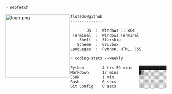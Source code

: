 ```zsh
> neofetch
```

<!--img align="left" src="https://github.com/fluteds.png" alt="logo.png" width="200"/>-->
<img align="left" src="https://external-content.duckduckgo.com/iu/?u=https%3A%2F%2F78.media.tumblr.com%2F975fca5f82161b190efdcaa05ffbd4ec%2Ftumblr_p6q6m9TJF01x3p3jmo1_500.png&f=1&nofb=1" alt="logo.png" width="200"/>

```csharp
fluteds@github
--------------

       OS  :  Windows 11 x64
 Terminal  :  Windows Terminal
    Shell  :  Starship
   Scheme  :  Gruvbox
Languages  :  Python, HTML, CSS
```

```zsh
> coding-stats --weekly
```

<!--START_SECTION:waka-->

```txt
Python        4 hrs 59 mins   ███████████████████████▒░   93.75 %
Markdown      17 mins         █▒░░░░░░░░░░░░░░░░░░░░░░░   05.38 %
JSON          1 min           ░░░░░░░░░░░░░░░░░░░░░░░░░   00.34 %
Bash          0 secs          ░░░░░░░░░░░░░░░░░░░░░░░░░   00.26 %
Git Config    0 secs          ░░░░░░░░░░░░░░░░░░░░░░░░░   00.22 %
```

<!--END_SECTION:waka-->
